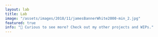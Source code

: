 ```yaml
---
layout: lab
title: Lab
image: "/assets/images/2018/11/jamesBannerWhite2000-min_2.jpg"
featured: true
info: "🧪 Curious to see more? Check out my other projects and WIPs."
---
```

